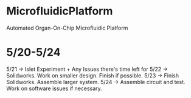 # MicrofluidicPlatform
Automated Organ-On-Chip Microfluidic Platform

# 5/20-5/24
5/21 -> Islet Experiment + Any Issues there's time left for
5/22 -> Solidworks. Work on smaller design. Finish if possible.
5/23 -> Finish Solidworks. Assemble larger system.
5/24 -> Assemble circuit and test. Work on software issues if necessary. 

